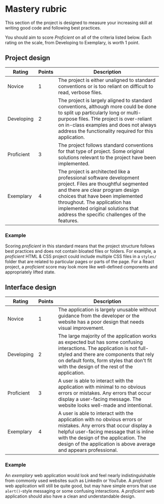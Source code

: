 # Mastery rubric

This section of the project is designed to measure your increasing skill at writing good code and following best practices.

You should aim to score _Proficient_ on all of the criteria listed below. Each rating on the scale, from Developing to Exemplary, is worth 1 point.

## Project design

| Rating     | Points | Description                                                                                                                                                                                                                                                                                            |
| ---------- | ------ | ------------------------------------------------------------------------------------------------------------------------------------------------------------------------------------------------------------------------------------------------------------------------------------------------------ |
| Novice     | 1      | The project is either unaligned to standard conventions or is too reliant on difficult to read, verbose files.                                                                                                                                                                                         |
| Developing | 2      | The project is largely aligned to standard conventions, although more could be done to split up particularly long or multi-purpose files. THe project is over-reliant on in-class examples and does not always address the functionality required for this application.                                |
| Proficient | 3      | The project follows standard conventions for that type of project. Some original solutions relevant to the project have been implemented.                                                                                                                                                              |
| Exemplary  | 4      | The project is architected like a professional software development project. Files are thoughtful segmented and there are clear program design choices that have been implemented throughout. The application has implemented original solutions that address the specific challenges of the features. |

### Example

Scoring _proficient_ in this standard means that the project structure follows best practices and does not contain bloated files or folders. For example, a _proficient_ HTML & CSS project could include multiple CSS files in a `styles/` folder that are related to particular pages or parts of the page. For a React project, a _proficient_ score may look more like well-defined components and appropriately lifted state.

## Interface design

| Rating     | Points | Description                                                                                                                                                                                                                                                                 |
| ---------- | ------ | --------------------------------------------------------------------------------------------------------------------------------------------------------------------------------------------------------------------------------------------------------------------------- |
| Novice     | 1      | The application is largely unusable without guidance from the developer or the website has a poor design that needs visual improvement.                                                                                                                                     |
| Developing | 2      | The large majority of the application works as expected but has some confusing interactions. The application is not full-styled and there are components that rely on default fonts, form styles that don't fit with the design of the rest of the application.             |
| Proficient | 3      | A user is able to interact with the application with minimal to no obvious errors or mistakes. Any errors that occur display a user-facing message. The website looks well-made and intentional.                                                                            |
| Exemplary  | 4      | A user is able to interact with the application with no obvious errors or mistakes. Any errors that occur display a helpful user-facing message that is inline with the design of the application. The design of the application is above average and appears professional. |

### Example

An _exemplary_ web application would look and feel nearly indistinguishable from commonly used websites such as LinkedIn or YouTube. A _proficient_ web application will still be quite good, but may have simple errors that use `alert()`-style messaging or some confusing interactions. A _proficient_ web application should also have a clean and understandable design.

